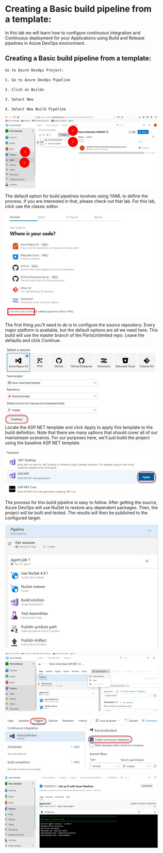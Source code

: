 # Creating a Basic build pipeline from a template:

In this lab we will learn how to configure continuous integration and Continuous deployment for your Applications using Build and Release pipelines in Azure DevOps environment.

## Creating a Basic build pipeline from a template:

	Go to Azure DevOps Project:

	1. Go to Azure DevOps Pipeline

    2. Click on Builds
	
    3. Select New
	
    4. Select New Build Pipeline

![Getting Started](./img01.jpg)

The default option for build pipelines involves using YAML to define the process. If you are interested in
that, please check out that lab. For this lab, click use the classic editor. 

![Getting Started](./Img02.jpg)

 The first thing you’ll need to do is to configure the source repository. Every major platform is available, but the default options are all we need here. This build will use the master branch of the PartsUnlimited repo. Leave the defaults and click Continue.

![Getting Started](./Img03.jpg)
Locate the ASP.NET template and click Apply to apply this template to the build definition. Note that there are many options that should cover all of our mainstream scenarios. For our purposes here, we’ll just build the project using the baseline ASP.NET template.

![Getting Started](./Img04.jpg)

The process for this build pipeline is easy to follow. After getting the source, Azure DevOps will use NuGet to restore any dependent packages. Then, the project will be built and tested. The results will then be published to the configured target.

![Getting Started](./Img05.jpg)

![Getting Started](./Img06.jpg)

![Getting Started](./Img07.jpg)

![Getting Started](./Img08.jpg)
